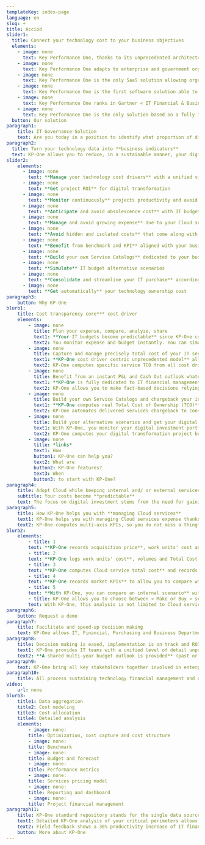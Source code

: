 ```yaml
---
templateKey: index-page
language: en
slug: +
title: Acciod
slider1:
  title: Connect your technology cost to your business objectives
  elements:
    - image: none
      text: Key Performance One, thanks to its unprecedented architecture, ensures an end-to-end data aggregation and structuration as well as its lifecycle
    - image: none
      text: Key Performance One adapts to enterprise and government organizations by identifying IT services producers and consumers
    - image: none
      text: Key Performance One is the only SaaS solution allowing organizations to share the same IT financial metrics for Total Cost of Ownership and Total Value of Ownership (TCO-TVO)
    - image: none
      text: Key Performance One is the first software solution able to bring together, plan and connect digital expenses and investments
    - image: none
      text: Key Performance One ranks in Gartner « IT Financial & Business Management » ITFM-ITBM Market Guide Top 5 solutions
    - image: none
      text: Key Performance One is the only solution based on a fully integrated IT business algorithm relying on a unique data model
  button: Our solution
paragraph1:
	title: IT Governance Solution
	text: Are you today in a position to identify what proportion of digital/technology expense is included in your products and/or services and what it will be tomorrow to achieve business goals?
paragraph2:
  title: Turn your technology data into **business indicators**
  text: KP-One allows you to reduce, in a sustainable manner, your digital cost to its real usage ratio and to align your technology investments with business strategic needs.
slider2:
    elements:
      - image: none
        text: **Manage your technology cost drivers** with a unified view
      - image: none
        text: **Get project ROI** for digital transformation
      - image: none
        text: **Monitor continuously** projects productivity and avoid drift
      - image: none
        text: **Anticipate and avoid obsolescence cost** with IT budget predictability
      - image: none
        text: **Manage and avoid growing expense** due to your Cloud services with TCO and TVO
      - image: none
        text: **Avoid hidden and isolated costs** that come along with shadow IT risk
      - image: none
        text: **Benefit from benchmark and KPI** aligned with your business context
      - image: none
        text: **Build your own Service Catalogs** dedicated to your business
      - image: none
        text: **Simulate** IT budget alternative scenarios
      - image: none
        text: **Consolidate and streamline your IT purchase** according to supplier and service type
      - image: none
        text: **Get automatically** your technology ownership cost
paragraph3:
    button: Why KP-One
blurb1:
    title: Cost transparency core*** cost driver
    elements:
        - image: none
          title: Plan your expense, compare, analyze, share
          text1: **Your IT budgets become predictable** since KP-One computes them from your real fixed and variable costs.
          text2: You monitor expense and budget instantly. You can simulate your next years' budget and compare them with previous fiscal years.
        - image: none
          title: Capture and manage precisely total cost of your IT services (TCO)
          text1: **KP-One cost driver centric unprecedented model** allows you to match all technology resources with all their cost types
          text2: KP-One computes specific service TCO from all cost drivers attached to each technology resource.
        - image: none
          title: Benefit from an instant P&L and Cash Out outlook whatever the budget or investment project analyzed might be
          text1: **KP-One is fully dedicated to IT financial management and IT governance** allowing you to bring all financial and technology decision makers together.
          text2: KP-One allows you to make fact-based decisions relying on synchronized Cash Out and P&L outlooks whatever the analyzed or simulated perimeter might be.
        - image: none
          title: Build your own Service Catalogs and chargeback your internal customers with full transparency
          text1: **KP-One computes real Total Cost of Ownership (TCO)** for each service consumer/ user. KP-One assists you with building specific Services Catalogs, work units and contextual KPIs.
          text2: KP-One automates delivered services chargeback to consumers.
        - image: none
          title: Build your alternative scenarios and get your digital transformation project ROI and Payback
          text1: With KP-One, you monitor your digital investment portfolio and project benefit tracking along with their impact on recurring maintenance operations.
          text2: KP-One computes your digital transformation project business case for you by comparing initial and target total cost of operation. You can anticipate on technology obsolescence and related additional costs.
        - image: none
          title: *links*
          text1: How
          button1: KP-One can help you?
          text2: What are
          button2: KP-One features?
          text3: When
          button3: to start with KP-One?
paragraph4:
    title: Adopt Cloud while keeping internal and/ or external services aligned with your budget
    subtitle: Your costs become **predictable**
    text: The focus on digital investment stems from the need for gaining market intelligence and technology powerful offerings. Corporations are focusing on data acquisition and processing that are enabled by Cloud computing mature offerings.
paragraph5:
    title: How KP-One helps you with **managing Cloud services**
    text1: KP-One helps you with managing Cloud services expense thanks to its unprecedented seamless data model.
    text2: KP-One computes multi-axis KPIs, so you do not miss a thing***
blurb2:
    elements:
        - title: 1
        text: **KP-One records acquisition price**, work units' cost and computes total cost (IaaS, PaaS, SaaS) allowing to analyze and understand overwhelming Cloud services invoices.
        - title: 2
        text: **KP-One logs work units' cost**, volumes and Total Cost of Ownership (TCO) overtime. KP-One records work units, and volumes variations.
        - title: 3
        text: **KP-One computes Cloud service total cost** and records variance to compute Total Value of Ownership (TVO).
        - title: 4
        text: **KP-One records market KPIs** to allow you to compare with Cloud most appropriate usage rate according to instant best price.
        - title: 5
        text: **With KP-One, you can compare an internal scenario** with a Cloud adoption scenario designed with your specific volumes. This comparison allows you to compute transformation project ROI and to tell if Cloud flexibility has a relevant cost in your context.
        - title: KP-One allows you to choose between « Make or Buy » scenarios.
        text: With KP-One, this analysis is not limited to Cloud services and can be extended **to any internal/ external service.**
paragraph6:
    button: Request a demo
paragraph7:
    title: Facilitate and speed-up decision making
    text: KP-One allows IT, Financial, Purchasing and Business Departments to have a shared and reliable understanding of technology expense along with its impact on enterprise delivered service.
paragraph8:
    title: Decision making is eased, implementation is on track and ROI is auditable.
    text1: KP-One provides IT teams with a unified level of detail unprecedented in other solutions and executive management with strategic financial data. IT assets value, whether they are investments or delivered services, can be instantly analyzed. KP-One provides all mandatory features for budget deviation monitoring, technology cost structure analysis and digital transformation investments impact calculation.
    text2: **A shared multi-year budget outlook is provided** (past or future), available on both Cash Out and P&L, contextual KPIs are computed, benchmark is enabled, alternative scenarios are included as well as the entire project portfolio.
paragraph9:
    text: KP-One bring all key stakeholders together involved in enterprise digital transformation **KP-One*** a powerful platform**
paragraph10:
    title: All process sustaining technology financial management and optimization are automated by KP-One
video:
    url: none
blurb3:
    title1: Data aggregation
    title2: Cost modeling
    title3: Cost allocation
    title4: Detailed analysis
    elements:
        - image: none:
        title: Optimization, cost capture and cost structure
        - image: none:
        title: Benchmark
        - image: none:
        title: Budget and forecast
        - image: none:
        title: Performance metrics
        - image: none:
        title: Services pricing model
        - image: none:
        title: Reporting and dashboard
        - image: none:
        title: Project financial management
paragraph11:
    title: KP-One standard repository stands for the single data source for the collaborative analysis platform which turns your technical and financial data into business KPIs.
    text1: Detailed KP-One analysis of your critical perimeters allows you to identify structural and sustainable savings with an order of magnitude between 15%-20% as soon as implemented.
    text2: Field feedback shows a 36% productivity increase of IT financial management processes.
    button: More about KP-One
---
```

